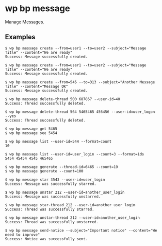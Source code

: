 # wp bp message

Manage Messages.

## Examples

	$ wp bp message create --from=user1 --to=user2 --subject="Message Title" --content="We are ready"
	Success: Message successfully created.

	$ wp bp message create --from=user1 --to=user2 --subject="Message Title" --content="We are ready"
	Success: Message successfully created.

	$ wp bp message create --from=545 --to=313 --subject="Another Message Title" --content="Message OK"
	Success: Message successfully created.

	$ wp bp message delete-thread 500 687867 --user-id=40
	Success: Thread successfully deleted.

	$ wp bp message delete-thread 564 5465465 456456 --user-id=user_logon --yes
	Success: Thread successfully deleted.

	$ wp bp message get 5465
	$ wp bp message see 5454

	$ wp bp message list --user-id=544 --format=count
	10

	$ wp bp message list --user-id=user_login --count=3 --format=ids
	5454 45454 4545 465465

	$ wp bp message generate --thread-id=6465 --count=10
	$ wp bp message generate --count=100

	$ wp bp message star 3543 --user-id=user_login
	Success: Message was successfully starred.

	$ wp bp message unstar 212 --user-id=another_user_login
	Success: Message was successfully unstarred.

	$ wp bp message star-thread 212 --user-id=another_user_login
	Success: Thread was successfully starred.

	$ wp bp message unstar-thread 212 --user-id=another_user_login
	Success: Thread was successfully unstarred.

	$ wp bp message send-notice --subject="Important notice" --content="We need to improve"
	Success: Notice was successfully sent.
